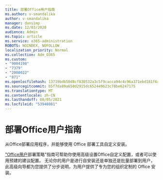 ```yaml
---
title: 部署Office用户指南
ms.author: v-smandalika
author: v-smandalika
manager: dansimp
ms.date: 12/03/2020
audience: Admin
ms.topic: article
ms.service: o365-administration
ROBOTS: NOINDEX, NOFOLLOW
localization_priority: Normal
ms.collection: Adm_O365
ms.custom:
- "9004198"
- "7379"
- "2000022"
- "871"
ms.openlocfilehash: 13719bdb50d8cf838532a3c5f9cacca94c4c96a371ebd181f6ab04b3c51db0a0
ms.sourcegitcommit: b5f7da89a650d2915dc652449623c78be6247175
ms.translationtype: MT
ms.contentlocale: zh-CN
ms.lasthandoff: 08/05/2021
ms.locfileid: "53948081"
---
```

# <a name="deploy-office-to-your-users-guide"></a>部署Office用户指南

从Office部署应用程序，并能够使用 Office 部署工具自定义安装。

["Office用户](https://go.microsoft.com/fwlink/?linkid=2146451)部署策略"指南可帮助你使用高级设置Office自定义配置，或者可以使用预建的建议配置。 无论你的用户是进行自安装还是单独还是批量部署到用户，此高级向导都为您提供了分步说明，为用户提供了专为您的组织定制的 Office 安装。